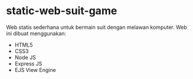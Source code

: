 # static-web-suit-game
Web statis sederhana untuk bermain suit dengan melawan komputer. Web ini dibuat menggunakan:
- HTML5
- CSS3
- Node JS
- Express JS
- EJS View Engine
